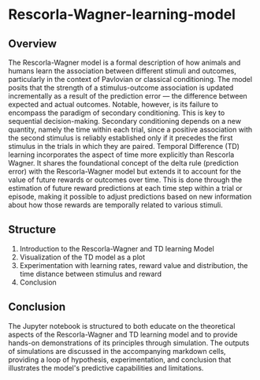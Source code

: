 # Rescorla-Wagner-learning-model

## Overview

The Rescorla-Wagner model is a formal description of how animals and humans learn the association between different stimuli and outcomes, particularly in the context of Pavlovian or classical conditioning. The model posits that the strength of a stimulus-outcome association is updated incrementally as a result of the prediction error — the difference between expected and actual outcomes. Notable, however, is its failure to encompass the paradigm of secondary conditioning. This is key to sequential decision-making. Secondary conditioning depends on a new quantity, namely the time within each trial, since a positive association with the second stimulus is reliably established only if it precedes the first stimulus in the trials in which they are paired. Temporal Difference (TD) learning incorporates the aspect of time more explicitly than Rescorla Wagner. It shares the foundational concept of the delta rule (prediction error) with the Rescorla-Wagner model but extends it to account for the value of future rewards or outcomes over time. This is done through the estimation of future reward predictions at each time step within a trial or episode, making it possible to adjust predictions based on new information about how those rewards are temporally related to various stimuli.

## Structure

1. Introduction to the Rescorla-Wagner and TD learning Model
2. Visualization of the TD model as a plot
3. Experimentation with learning rates, reward value and distribution,  the time distance between stimulus and reward
4. Conclusion

## Conclusion

The Jupyter notebook is structured to both educate on the theoretical aspects of the Rescorla-Wagner and TD learning model and to provide 
hands-on demonstrations of its principles through simulation. The outputs of simulations are discussed in the accompanying markdown cells, 
providing a loop of hypothesis, experimentation, and conclusion that illustrates the model's predictive capabilities and limitations.
